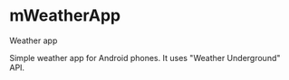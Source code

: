 # mWeatherApp
Weather app

Simple weather app for Android phones. It uses "Weather Underground" API.
